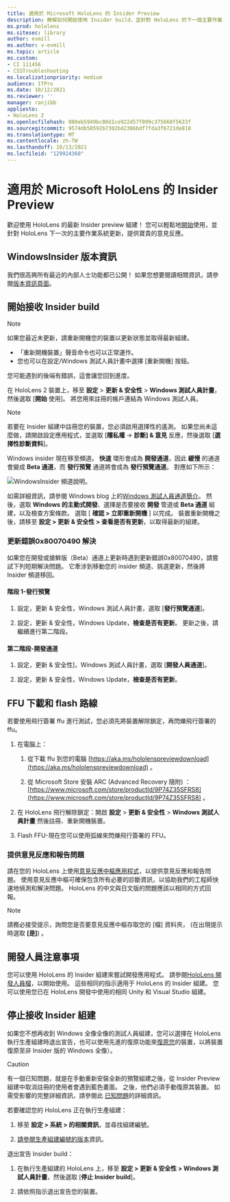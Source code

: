 ```yaml
---
title: 適用於 Microsoft HoloLens 的 Insider Preview
description: 瞭解如何開始使用 Insider build，並針對 HoloLens 的下一個主要作業系統更新，提供寶貴的意見反應。
ms.prod: hololens
ms.sitesec: library
author: evmill
ms.author: v-evmill
ms.topic: article
ms.custom:
- CI 111456
- CSSTroubleshooting
ms.localizationpriority: medium
audience: ITPro
ms.date: 10/12/2021
ms.reviewer: ''
manager: ranjibb
appliesto:
- HoloLens 2
ms.openlocfilehash: 080eb5949bc80d1ce922d57f099c375668f5633f
ms.sourcegitcommit: 9574db58592b7302bd2386bdf7fda3f6721de818
ms.translationtype: MT
ms.contentlocale: zh-TW
ms.lasthandoff: 10/13/2021
ms.locfileid: "129924360"
---
```

# <a name="insider-preview-for-microsoft-hololens"></a>適用於 Microsoft HoloLens 的 Insider Preview

歡迎使用 HoloLens 的最新 Insider preview 組建！ 您可以輕鬆地[開始](hololens-insider.md#start-receiving-insider-builds)使用，並針對 HoloLens 下一次的主要作業系統更新，提供寶貴的意見反應。

## <a name="windows-insider-release-notes"></a>WindowsInsider 版本資訊

我們很高興所有最近的內部人士功能都已公開！ 如果您想要閱讀相關資訊，請參閱[版本資訊頁面](hololens-release-notes.md)。

## <a name="start-receiving-insider-builds"></a>開始接收 Insider build

> [!NOTE]
> 如果您最近未更新，請重新開機您的裝置以更新狀態並取得最新組建。
>
> - 「重新開機裝置」聲音命令也可以正常運作。
> - 您也可以在設定/Windows 測試人員計畫中選擇 [重新開機] 按鈕。
>
> 您可能遇到的後端有錯誤，這會讓您回到進度。

在 HoloLens 2 裝置上，移至 **設定**  >  **更新 & 安全性**  >  **Windows 測試人員計畫**，然後選取 [**開始** 使用]。 將您用來註冊的帳戶連結為 Windows 測試人員。

> [!NOTE]
> 若要在 Insider 組建中註冊您的裝置，您必須啟用選擇性的遙測。 如果您尚未這麼做，請開啟設定應用程式，並選取 [**隱私權**  ->  **診斷] & 意見** 反應，然後選取 [**選擇性診斷資料**]。

Windows insider 現在移至頻道。 **快速** 環形會成為 **開發通道**，因此 **緩慢** 的通道會變成 **Beta 通道**，而 **發行預覽** 通道將會成為 **發行預覽通道**。 對應如下所示：

![WindowsInsider 頻道說明。](images/WindowsInsiderChannels.png)

如需詳細資訊，請參閱 Windows blog 上的[Windows 測試人員通道簡介](https://blogs.windows.com/windowsexperience/2020/06/15/introducing-windows-insider-channels)。
然後，選取 **Windows 的主動式開發**、選擇是否要接收 **開發** 管道或 **Beta 通道** 組建，以及檢查方案條款。
選取 [ **確認 > 立即重新開機** ] 以完成。 裝置重新開機之後，請移至 **設定 > 更新 & 安全性 > 查看是否有更新**，以取得最新的組建。

### <a name="update-error-0x80070490-work-around"></a>更新錯誤0x80070490 解決

如果您在開發或搶鮮版（Beta）通道上更新時遇到更新錯誤0x80070490，請嘗試下列短期解決問題。 它牽涉到移動您的 insider 頻道、挑選更新，然後將 Insider 頻道移回。

#### <a name="stage-one---release-preview"></a>階段 1-發行預覽

1. 設定，更新 & 安全性，Windows 測試人員計畫，選取 [**發行預覽通道**]。

2. 設定，更新 & 安全性，Windows Update，**檢查是否有更新**。 更新之後，請繼續進行第二階段。

#### <a name="stage-two---dev-channel"></a>第二階段-開發通道

1. 設定，更新 & 安全性]，Windows 測試人員計畫，選取 [**開發人員通道**]。

2. 設定，更新 & 安全性，Windows Update，**檢查是否有更新**。

## <a name="ffu-download-and-flash-directions"></a>FFU 下載和 flash 路線

若要使用飛行簽署 ffu 進行測試，您必須先將裝置解除鎖定，再閃爍飛行簽署的 ffu。

1. 在電腦上：
    1. 從下載 ffu 到您的電腦 [https://aka.ms/hololenspreviewdownload](https://aka.ms/hololenspreviewdownload) 。

    1. 從 Microsoft Store 安裝 ARC (Advanced Recovery 隨附) ： [https://www.microsoft.com/store/productId/9P74Z35SFRS8](https://www.microsoft.com/store/productId/9P74Z35SFRS8) 。

1. 在 HoloLens 飛行解除鎖定：開啟 **設定**  >  **更新 & 安全性**  >  **Windows 測試人員計畫** 然後註冊、重新開機裝置。

1. Flash FFU-現在您可以使用弧線來閃爍飛行簽署的 FFU。

### <a name="provide-feedback-and-report-issues"></a>提供意見反應和報告問題

請在您的 HoloLens 上使用[意見反應中樞應用程式](hololens-feedback.md)，以提供意見反應和報告問題。 使用意見反應中樞可確保包含所有必要的診斷資訊，以協助我們的工程師快速地偵測和解決問題。  HoloLens 的中文與日文版的問題應該以相同的方式回報。

> [!NOTE]
> 請務必接受提示，詢問您是否要意見反應中樞存取您的 [檔] 資料夾， (在出現提示時選取 **[是]**) 。

## <a name="note-for-developers"></a>開發人員注意事項

您可以使用 HoloLens 的 Insider 組建來嘗試開發應用程式。  請參閱[HoloLens 開發人員檔](https://developer.microsoft.com/windows/mixed-reality/development)，以開始使用。 這些相同的指示適用于 HoloLens 的 Insider 組建。  您可以使用您已在 HoloLens 開發中使用的相同 Unity 和 Visual Studio 組建。

## <a name="stop-receiving-insider-builds"></a>停止接收 Insider 組建

如果您不想再收到 Windows 全像全像的測試人員組建，您可以選擇在 HoloLens 執行生產組建時退出宣告，也可以使用先進的復原功能來[復原您](hololens-recovery.md)的裝置，以將裝置復原至非 Insider 版的 Windows 全像）。

> [!CAUTION]
> 有一個已知問題，就是在手動重新安裝全新的預覽組建之後，從 Insider Preview 組建中取消註冊的使用者會遇到藍色畫面。 之後，他們必須手動復原其裝置。 如需受影響的完整詳細資訊，請參閱此 [已知問題](hololens-troubleshooting.md#blue-screen-after-unenrolling-from-insider-preview-on-a-device-flashed-with-an-insider-build)的詳細資訊。

若要確認您的 HoloLens 正在執行生產組建：

1. 移至 **設定 > 系統 > 的相關資訊**，並尋找組建編號。

1. [請參閱生產組建編號的版本](hololens-release-notes.md)資訊。

退出宣告 Insider build：

1. 在執行生產組建的 HoloLens 上，移至 **設定 > 更新 & 安全性 > Windows 測試人員計畫**，然後選取 [**停止 Insider build**]。

1. 請依照指示退出宣告您的裝置。
